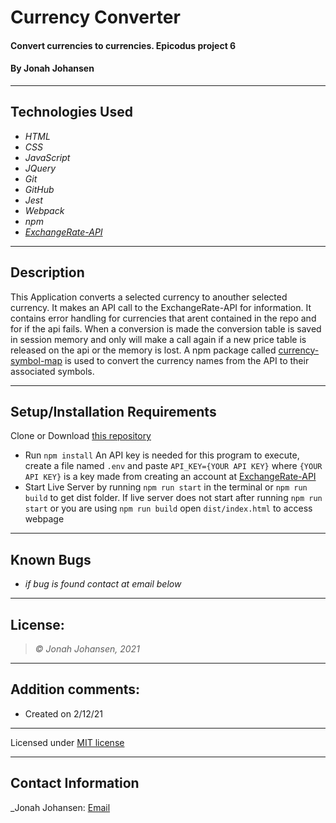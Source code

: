 # Currency Converter

#### Convert currencies to currencies. Epicodus project 6

#### By Jonah Johansen

* * *

## Technologies Used

* _HTML_
* _CSS_
* _JavaScript_
* _JQuery_
* _Git_
* _GitHub_
* _Jest_
* _Webpack_
* _npm_
* _[ExchangeRate-API](https://www.exchangerate-api.com/docs/overview)_

* * *

## Description
This Application converts a selected currency to anouther selected currency. It makes an API call to the ExchangeRate-API for information. It contains error handling for currencies that arent contained in the repo and for if the api fails. When a conversion is made the conversion table is saved in session memory and only will make a call again if a new price table is released on the api or the memory is lost. A npm package called [currency-symbol-map](https://github.com/bengourley/currency-symbol-map) is used to convert the currency names from the API to their associated symbols.

* * *

## Setup/Installation Requirements
Clone or Download [this repository](https://github.com/JJohan-work/CurrencyConverter.git)
* Run ```npm install```
An API key is needed for this program to execute, create a file named ```.env``` and paste ```API_KEY={YOUR API KEY}``` where ```{YOUR API KEY}``` is a key made from creating an account at [ExchangeRate-API](https://www.exchangerate-api.com)
* Start Live Server by running ```npm run start``` in the terminal or ```npm run build``` to get dist folder.
If live server does not start after running ```npm run start``` or you are using ```npm run build``` open ```dist/index.html``` to access webpage

* * *

## Known Bugs
* _if bug is found contact at email below_
* * *

## License:
> *&copy; Jonah Johansen, 2021*

* * *

## Addition comments:
* Created on 2/12/21  

* * *

Licensed under [MIT license](https://mit-license.org/)

* * *

## Contact Information
_Jonah Johansen: [Email](johansenjonah+git@gmail.com)